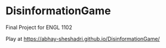 # DisinformationGame
Final Project for ENGL 1102

Play at https://abhay-sheshadri.github.io/DisinformationGame/

